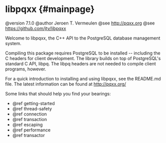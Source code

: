 libpqxx                                      {#mainpage}
=======

@version 7.1.0
@author Jeroen T. Vermeulen
@see http://pqxx.org
@see https://github.com/jtv/libpqxx

Welcome to libpqxx, the C++ API to the PostgreSQL database management system.

Compiling this package requires PostgreSQL to be installed -- including the
C headers for client development.  The library builds on top of PostgreSQL's
standard C API, libpq.  The libpq headers are not needed to compile client
programs, however.

For a quick introduction to installing and using libpqxx, see the README.md
file.  The latest information can be found at http://pqxx.org/


Some links that should help you find your bearings:
* @ref getting-started
* @ref thread-safety
* @ref connection
* @ref transaction
* @ref escaping
* @ref performance
* @ref transactor
